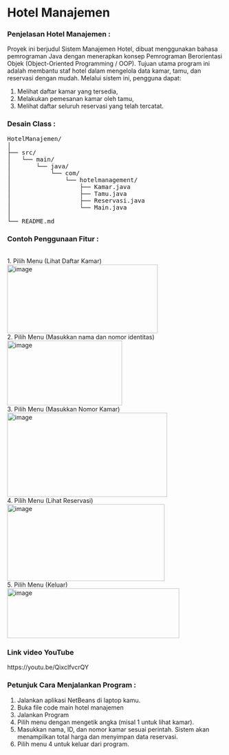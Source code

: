 <h1>Hotel Manajemen</h1>
<h3>Penjelasan Hotel Manajemen :</h3>
Proyek ini berjudul Sistem Manajemen Hotel, dibuat menggunakan bahasa pemrograman Java dengan menerapkan konsep Pemrograman Berorientasi Objek (Object-Oriented Programming / OOP).
Tujuan utama program ini adalah membantu staf hotel dalam mengelola data kamar, tamu, dan reservasi dengan mudah.
Melalui sistem ini, pengguna dapat:

1. Melihat daftar kamar yang tersedia,
2. Melakukan pemesanan kamar oleh tamu,
3. Melihat daftar seluruh reservasi yang telah tercatat.

<h3>Desain Class :</h3>
<pre>HotelManajemen/
│
├── src/
│   └── main/
│       └── java/
│           └── com/
│               └── hotelmanagement/
│                   ├── Kamar.java
│                   ├── Tamu.java
│                   ├── Reservasi.java
│                   └── Main.java
│
└── README.md
</pre>

<h3>Contoh Penggunaan Fitur :</h3>
<br>1. Pilih Menu (Lihat Daftar Kamar)
<img width="350" height="160" alt="image" src="https://github.com/user-attachments/assets/6975ad08-72c4-4999-96ac-5cc3f28b3cf1" />
<br>2. Pilih Menu (Masukkan nama dan nomor identitas)
<img width="267" height="151" alt="image" src="https://github.com/user-attachments/assets/4808d039-3c2f-497f-bccb-3bbbbec30fe8" />
<br>3. Pilih Menu (Masukkan Nomor Kamar)
<img width="372" height="196" alt="image" src="https://github.com/user-attachments/assets/8784901a-d61d-46fa-9870-9715dd1b698c" />
<br>4. Pilih Menu (Lihat Reservasi)
<img width="366" height="179" alt="image" src="https://github.com/user-attachments/assets/fd6390d2-bf07-4067-a2c9-16c718514873" />
<br>5. Pilih Menu (Keluar)
<img width="400" height="116" alt="image" src="https://github.com/user-attachments/assets/15935945-9bb4-4c3f-b213-c1217a707a03" />

<h3>Link video YouTube</h3>
https://youtu.be/QixcIfvcrQY

<h3>Petunjuk Cara Menjalankan Program :</h3>

1. Jalankan aplikasi NetBeans di laptop kamu.
2. Buka file code main hotel manajemen
3. Jalankan Program 
4. Pilih menu dengan mengetik angka (misal 1 untuk lihat kamar).
5. Masukkan nama, ID, dan nomor kamar sesuai perintah. Sistem akan menampilkan total harga dan menyimpan data reservasi.
6. Pilih menu 4 untuk keluar dari program.
